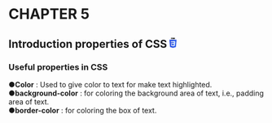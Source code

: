 # CHAPTER 5
## Introduction properties of CSS <img src="https://github.com/Ninja-Vikash/Assets/blob/main/Asset%20Icon/cssLogo.png" height="20px">

### Useful properties in CSS
●**Color** : Used to give color to text for make text highlighted. <br>
●**background-color** : for coloring the background area of text, i.e., padding area of text. <br>
●**border-color** : for coloring the box of text.
